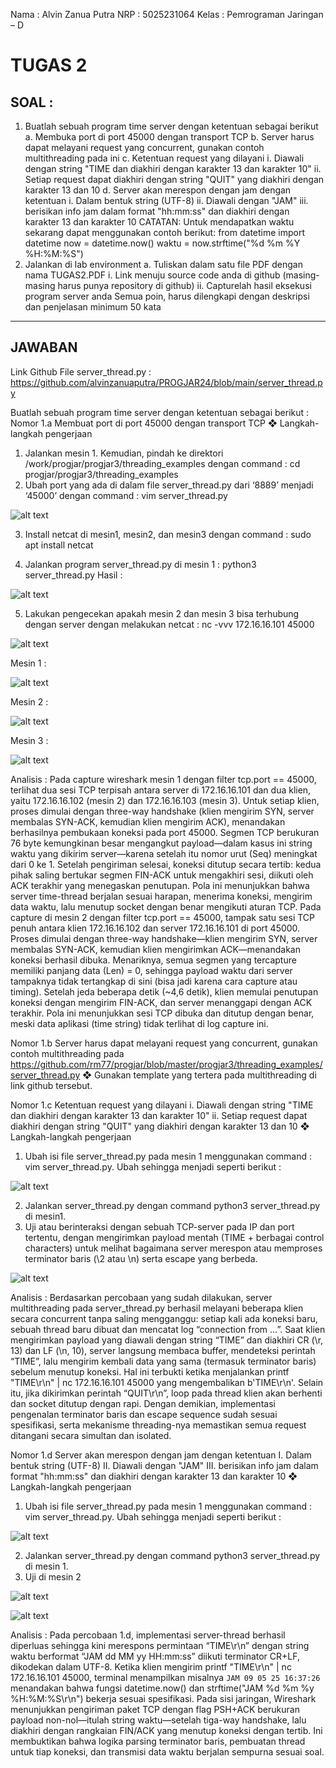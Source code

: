 Nama	: Alvin Zanua Putra
NRP		: 5025231064
Kelas	: Pemrograman Jaringan – D


# TUGAS 2

## SOAL :

1. Buatlah sebuah program time server dengan ketentuan sebagai berikut
a. Membuka port di port 45000 dengan transport TCP
b. Server harus dapat melayani request yang concurrent, gunakan contoh multithreading pada ini
c. Ketentuan request yang dilayani
i. Diawali dengan string "TIME dan diakhiri dengan karakter 13 dan karakter 10"
ii. Setiap request dapat diakhiri dengan string "QUIT" yang diakhiri dengan karakter 13 dan 10
d. Server akan merespon dengan jam dengan ketentuan
i. Dalam bentuk string (UTF-8)
ii. Diawali dengan "JAM<spasi><jam>"
iii.
<jam> berisikan info jam dalam format "hh:mm:ss" dan diakhiri dengan karakter 13 dan karakter 10
CATATAN:
Untuk mendapatkan waktu sekarang dapat menggunakan contoh berikut: from datetime import datetime
now = datetime.now()
waktu = now.strftime("%d %m %Y %H:%M:%S")
2. Jalankan di lab environment
a. Tuliskan dalam satu file PDF dengan nama TUGAS2.PDF
i. Link menuju source code anda di github (masing-masing harus punya repository di github)
ii.
Capturelah hasil eksekusi program server anda
Semua poin, harus dilengkapi dengan deskripsi dan penjelasan minimum 50 kata

---

## JAWABAN

Link Github File server_thread.py : 
https://github.com/alvinzanuaputra/PROGJAR24/blob/main/server_thread.py

Buatlah sebuah program time server dengan ketentuan sebagai berikut :
Nomor 1.a
Membuat port di port 45000 dengan transport TCP
❖	Langkah-langkah pengerjaan
1.	Jalankan mesin 1. Kemudian, pindah ke direktori /work/progjar/progjar3/threading_examples dengan command : cd progjar/progjar3/threading_examples
2.	Ubah port yang ada di dalam file server_thread.py dari ‘8889’ menjadi ‘45000’ dengan command : vim server_thread.py

![alt text](image-18.png)
 
3.	Install netcat di mesin1, mesin2, dan mesin3 dengan command : sudo apt install netcat

4.	Jalankan program server_thread.py di mesin 1 : python3 server_thread.py
Hasil :

![alt text](image-19.png)
 
5.	Lakukan pengecekan apakah mesin 2 dan mesin 3 bisa terhubung dengan server dengan melakukan netcat : nc -vvv 172.16.16.101 45000

![alt text](image-20.png)

Mesin 1 : 

![alt text](image-21.png)

Mesin 2 :

![alt text](image-22.png)
 
Mesin 3 : 

![alt text](image-23.png)
 
Analisis :
Pada capture wireshark mesin 1 dengan filter tcp.port == 45000, terlihat dua sesi TCP terpisah antara server di 172.16.16.101 dan dua klien, yaitu 172.16.16.102 (mesin 2) dan 172.16.16.103 (mesin 3). Untuk setiap klien, proses dimulai dengan three-way handshake (klien mengirim SYN, server membalas SYN-ACK, kemudian klien mengirim ACK), menandakan berhasilnya pembukaan koneksi pada port 45000. Segmen TCP berukuran 76 byte kemungkinan besar mengangkut payload—dalam kasus ini string waktu yang dikirim server—karena setelah itu nomor urut (Seq) meningkat dari 0 ke 1. Setelah pengiriman selesai, koneksi ditutup secara tertib: kedua pihak saling bertukar segmen FIN-ACK untuk mengakhiri sesi, diikuti oleh ACK terakhir yang menegaskan penutupan. Pola ini menunjukkan bahwa server time-thread berjalan sesuai harapan, menerima koneksi, mengirim data waktu, lalu menutup socket dengan benar mengikuti aturan TCP.
Pada capture di mesin 2 dengan filter tcp.port == 45000, tampak satu sesi TCP penuh antara klien 172.16.16.102 dan server 172.16.16.101 di port 45000. Proses dimulai dengan three-way handshake—klien mengirim SYN, server membalas SYN-ACK, kemudian klien mengirimkan ACK—menandakan koneksi berhasil dibuka. Menariknya, semua segmen yang tercapture memiliki panjang data (Len) = 0, sehingga payload waktu dari server tampaknya tidak tertangkap di sini (bisa jadi karena cara capture atau timing). Setelah jeda beberapa detik (~4,6 detik), klien memulai penutupan koneksi dengan mengirim FIN-ACK, dan server menanggapi dengan ACK terakhir. Pola ini menunjukkan sesi TCP dibuka dan ditutup dengan benar, meski data aplikasi (time string) tidak terlihat di log capture ini.

Nomor 1.b
Server harus dapat melayani request yang concurrent, gunakan contoh multithreading pada https://github.com/rm77/progjar/blob/master/progjar3/threading_examples/server_thread.py
❖	Gunakan template yang tertera pada multithreading di link github tersebut.


Nomor 1.c
Ketentuan request yang dilayani
i. Diawali dengan string "TIME dan diakhiri dengan karakter 13 dan karakter 10"
ii. Setiap request dapat diakhiri dengan string "QUIT" yang diakhiri dengan karakter 13 dan 10
❖	Langkah-langkah pengerjaan
1.	Ubah isi file server_thread.py pada mesin 1 menggunakan command : vim server_thread.py. Ubah sehingga menjadi seperti berikut :

![alt text](image-24.png)
 
2.	Jalankan server_thread.py dengan command python3 server_thread.py di mesin1.
3.	Uji atau berinteraksi dengan sebuah TCP-server pada IP dan port tertentu, dengan mengirimkan payload mentah (TIME + berbagai control characters) untuk melihat bagaimana server merespon atau memproses terminator baris (\2 atau \n) serta escape yang berbeda.

![alt text](image-25.png)
 
Analisis :
Berdasarkan percobaan yang sudah dilakukan, server multithreading pada server_thread.py berhasil melayani beberapa klien secara concurrent tanpa saling mengganggu: setiap kali ada koneksi baru, sebuah thread baru dibuat dan mencatat log “connection from …”. Saat klien mengirimkan payload yang diawali dengan string “TIME” dan diakhiri CR (\r, 13) dan LF (\n, 10), server langsung membaca buffer, mendeteksi perintah “TIME”, lalu mengirim kembali data yang sama (termasuk terminator baris) sebelum menutup koneksi. Hal ini terbukti ketika menjalankan printf "TIME\r\n" | nc 172.16.16.101 45000 yang mengembalikan b'TIME\r\n'. Selain itu, jika dikirimkan perintah “QUIT\r\n”, loop pada thread klien akan berhenti dan socket ditutup dengan rapi. Dengan demikian, implementasi pengenalan terminator baris dan escape sequence sudah sesuai spesifikasi, serta mekanisme threading-nya memastikan semua request ditangani secara simultan dan isolated.


Nomor 1.d
Server akan merespon dengan jam dengan ketentuan
I.	Dalam bentuk string (UTF-8)
II.	Diawali dengan "JAM<spasi><jam>"
III.	<jam> berisikan info jam dalam format "hh:mm:ss" dan diakhiri dengan karakter 13 dan karakter 10
❖	Langkah-langkah pengerjaan
1.	Ubah isi file server_thread.py pada mesin 1 menggunakan command : vim server_thread.py. Ubah sehingga menjadi seperti berikut :

![alt text](image-26.png)

 
2.	Jalankan server_thread.py dengan command python3 server_thread.py di mesin 1.
3.	Uji di mesin 2

![alt text](image-27.png)

![alt text](image-28.png)
 

Analisis : 
Pada percobaan 1.d, implementasi server-thread berhasil diperluas sehingga kini merespons permintaan “TIME\r\n” dengan string waktu berformat “JAM dd MM yy HH:mm:ss” diikuti terminator CR+LF, dikodekan dalam UTF-8. Ketika klien mengirim printf "TIME\r\n" | nc 172.16.16.101 45000, terminal menampilkan misalnya `JAM 09 05 25 16:37:26` menandakan bahwa fungsi datetime.now() dan strftime("JAM %d %m %y %H:%M:%S\r\n") bekerja sesuai spesifikasi. Pada sisi jaringan, Wireshark menunjukkan pengiriman paket TCP dengan flag PSH+ACK berukuran payload non-nol—itulah string waktu—setelah tiga-way handshake, lalu diakhiri dengan rangkaian FIN/ACK yang menutup koneksi dengan tertib. Ini membuktikan bahwa logika parsing terminator baris, pembuatan thread untuk tiap koneksi, dan transmisi data waktu berjalan sempurna sesuai soal.

